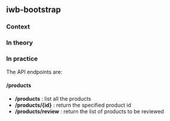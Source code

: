 iwb-bootstrap
---

### Context ###

### In theory ###

### In practice ###

The API endpoints are:

#### /products ###

 - **/products** : list all the products
 - **/products/{id}** : return the specified product id
 - **/products/review** : return the list of products to be reviewed 
